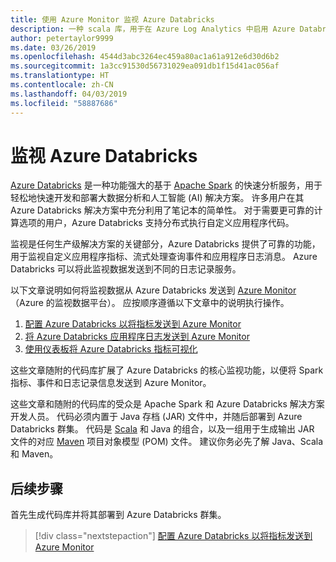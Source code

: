 ```yaml
---
title: 使用 Azure Monitor 监视 Azure Databricks
description: 一种 scala 库，用于在 Azure Log Analytics 中启用 Azure Databricks 的监视功能
author: petertaylor9999
ms.date: 03/26/2019
ms.openlocfilehash: 4544d3abc3264ec459a80ac1a61a912e6d30d6b2
ms.sourcegitcommit: 1a3cc91530d56731029ea091db1f15d41ac056af
ms.translationtype: HT
ms.contentlocale: zh-CN
ms.lasthandoff: 04/03/2019
ms.locfileid: "58887686"
---
```

# <a name="monitoring-azure-databricks"></a>监视 Azure Databricks

[Azure Databricks](/azure/azure-databricks/) 是一种功能强大的基于 [Apache Spark](https://spark.apache.org/) 的快速分析服务，用于轻松地快速开发和部署大数据分析和人工智能 (AI) 解决方案。 许多用户在其 Azure Databricks 解决方案中充分利用了笔记本的简单性。 对于需要更可靠的计算选项的用户，Azure Databricks 支持分布式执行自定义应用程序代码。

监视是任何生产级解决方案的关键部分，Azure Databricks 提供了可靠的功能，用于监视自定义应用程序指标、流式处理查询事件和应用程序日志消息。 Azure Databricks 可以将此监视数据发送到不同的日志记录服务。

以下文章说明如何将监视数据从 Azure Databricks 发送到 [Azure Monitor](/azure/azure-monitor/overview)（Azure 的监视数据平台）。 应按顺序遵循以下文章中的说明执行操作。

1. [配置 Azure Databricks 以将指标发送到 Azure Monitor](./configure-cluster.md)
1. [将 Azure Databricks 应用程序日志发送到 Azure Monitor](./application-logs.md)
1. [使用仪表板将 Azure Databricks 指标可视化](./dashboards.md)

这些文章随附的代码库扩展了 Azure Databricks 的核心监视功能，以便将 Spark 指标、事件和日志记录信息发送到 Azure Monitor。

这些文章和随附的代码库的受众是 Apache Spark 和 Azure Databricks 解决方案开发人员。 代码必须内置于 Java 存档 (JAR) 文件中，并随后部署到 Azure Databricks 群集。 代码是 [Scala](https://www.scala-lang.org/) 和 Java 的组合，以及一组用于生成输出 JAR 文件的对应 [Maven](https://maven.apache.org) 项目对象模型 (POM) 文件。 建议你务必先了解 Java、Scala 和 Maven。

## <a name="next-steps"></a>后续步骤

首先生成代码库并将其部署到 Azure Databricks 群集。

> [!div class="nextstepaction"]
> [配置 Azure Databricks 以将指标发送到 Azure Monitor](./configure-cluster.md)